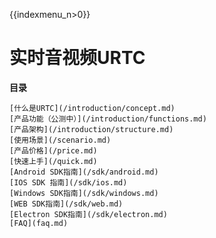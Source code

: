 {{indexmenu_n>0}}

# 实时音视频URTC

**目录**  

    [什么是URTC](/introduction/concept.md)
    [产品功能（公测中）](/introduction/functions.md)
    [产品架构](/introduction/structure.md)
    [使用场景](/scenario.md)
    [产品价格](/price.md)
    [快速上手](/quick.md)
    [Android SDK指南](/sdk/android.md)
    [IOS SDK 指南](/sdk/ios.md)
    [Windows SDK指南](/sdk/windows.md)
    [WEB SDK指南](/sdk/web.md)
    [Electron SDK指南](/sdk/electron.md)
    [FAQ](faq.md)

